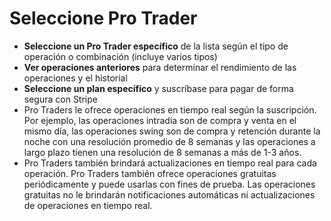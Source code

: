 # **Seleccione Pro Trader**
- **Seleccione un Pro Trader específico** de la lista según el tipo de operación o combinación (incluye varios tipos)
- **Ver operaciones anteriores** para determinar el rendimiento de las operaciones y el historial
- **Seleccione un plan específico** y suscríbase para pagar de forma segura con Stripe
- Pro Traders le ofrece operaciones en tiempo real según la suscripción. Por ejemplo, las operaciones intradía son de compra y venta en el mismo día, las operaciones swing son de compra y retención durante la noche con una resolución promedio de 8 semanas y las operaciones a largo plazo tienen una resolución de 8 semanas a más de 1-3 años.
- Pro Traders también brindará actualizaciones en tiempo real para cada operación. Pro Traders también ofrece operaciones gratuitas periódicamente y puede usarlas con fines de prueba. Las operaciones gratuitas no le brindarán notificaciones automáticas ni actualizaciones de operaciones en tiempo real.

